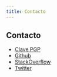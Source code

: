 ```yaml
---
title: Contacto
---
```


## Contacto

* [Clave PGP](https://pgp.mit.edu/pks/lookup?op=get&search=0x398FA8928C2E4AF5)
* [Github](https://github.com/anler)
* [StackOverflow](http://stackoverflow.com/users/544707/anler)
* [Twitter](https://twitter.com/anler)
